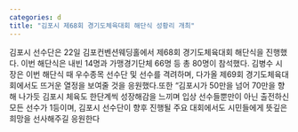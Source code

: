 ```yaml
---
categories: d
title: "김포시 제68회 경기도체육대회 해단식 성황리 개최"
---
```

김포시 선수단은 22일 김포컨벤션웨딩홀에서 제68회 경기도체육대회 해단식을 진행했다. 이번 해단식은 내빈 14명과 가맹경기단체 66명 등 총 80명이 참석했다. 김병수 시장은 이번 해단식 때 우수종목 선수단 및 선수를 격려하며, 다가올 제69회 경기도체육대회에서도 뜨거운 열정을 보여줄 것을 응원했다.또한 “김포시가 50만을 넘어 70만을 향해 나가듯 김포시 체육도 한단계씩 성장해감을 느끼며 입상 선수들뿐만이 아닌 출전하신 모든 선수가 1등이며, 김포시 선수단이 향후 진행될 주요 대회에서도 시민들에게 뜻깊은 희망을 선사해주길 응원한다
